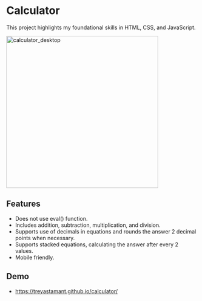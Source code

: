 # Calculator
This project highlights my foundational skills in HTML, CSS, and JavaScript.

<img width="400" alt="calculator_desktop" src="https://github.com/treyastamant/calculator/assets/22247165/b2427748-088e-46ba-b0bf-026fab2ddbf8">



## Features
- Does not use eval() function.
- Includes addition, subtraction, multiplication, and division.
- Supports use of decimals in equations and rounds the answer 2 decimal points when necessary.
- Supports stacked equations, calculating the answer after every 2 values.
- Mobile friendly.

## Demo
- https://treyastamant.github.io/calculator/
